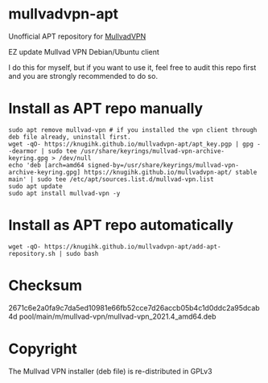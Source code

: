 # mullvadvpn-apt
Unofficial APT repository for [MullvadVPN](https://github.com/mullvad/mullvadvpn-app)

EZ update Mullvad VPN Debian/Ubuntu client

I do this for myself, but if you want to use it, feel free to audit this repo first and you are strongly recommended to do so.

# Install as APT repo manually
```shell
sudo apt remove mullvad-vpn # if you installed the vpn client through deb file already, uninstall first.
wget -qO- https://knugihk.github.io/mullvadvpn-apt/apt_key.pgp | gpg --dearmor | sudo tee /usr/share/keyrings/mullvad-vpn-archive-keyring.gpg > /dev/null
echo 'deb [arch=amd64 signed-by=/usr/share/keyrings/mullvad-vpn-archive-keyring.gpg] https://knugihk.github.io/mullvadvpn-apt/ stable main' | sudo tee /etc/apt/sources.list.d/mullvad-vpn.list
sudo apt update
sudo apt install mullvad-vpn -y
```

# Install as APT repo automatically
```shell
wget -qO- https://knugihk.github.io/mullvadvpn-apt/add-apt-repository.sh | sudo bash
```

# Checksum
2671c6e2a0fa9c7da5ed10981e66fb52cce7d26accb05b4c1d0ddc2a95dcab4d  pool/main/m/mullvad-vpn/mullvad-vpn_2021.4_amd64.deb

# Copyright
The Mullvad VPN installer (deb file) is re-distributed in GPLv3

